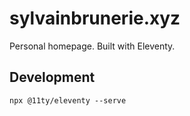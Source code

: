 # sylvainbrunerie.xyz

Personal homepage. Built with Eleventy.

## Development

    npx @11ty/eleventy --serve
